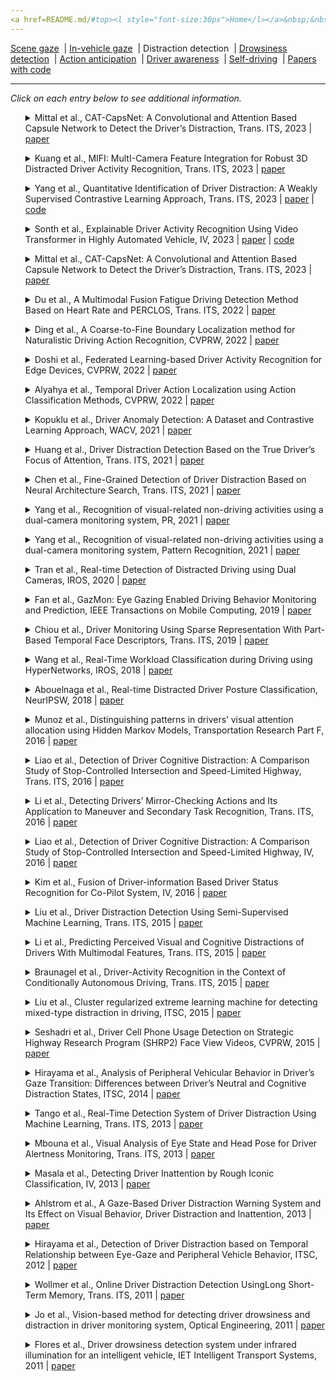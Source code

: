 ```yaml
---
<a href=README.md/#top><l style="font-size:30px">Home</l></a>&nbsp;&nbsp;| <a href=behavioral.md><l style="font-size:30px">Behavioral</l></a>&nbsp;&nbsp;| <l style="font-size:35px">Applications</l>&nbsp;&nbsp;| <a href=datasets.md><l style="font-size:30px">Datasets</l></a>&nbsp;&nbsp;
---
```


[Scene gaze](scene_gaze.md)&nbsp;&nbsp;| [In-vehicle gaze](in-vehicle_gaze.md)&nbsp;&nbsp;| Distraction detection&nbsp;&nbsp;| [Drowsiness detection](drowsiness_detection.md)&nbsp;&nbsp;| [Action anticipation](action_anticipation.md)&nbsp;&nbsp;| [Driver awareness](driver_awareness.md)&nbsp;&nbsp;| [Self-driving](self-driving.md)&nbsp;&nbsp;| [Papers with code](papers_with_code.md)&nbsp;&nbsp;
___
*Click on each entry below to see additional information.*
<ul><a name=2023_T-ITS_Mittal></a>
<details close>
<summary>Mittal et al., CAT-CapsNet: A Convolutional and Attention Based Capsule Network to Detect the Driver’s Distraction, Trans. ITS, 2023 | <a href=https://doi.org/10.1109/TITS.2023.3266113>paper</a></summary>
<ul>
Dataset(s): <a href=datasets.md#AUCD2>AUCD2</a>, Statefarm
</ul>
<ul>
<pre>
@article{2023_T-ITS_Mittal,
    author = "Mittal, Himanshu and Verma, Bindu",
    journal = "IEEE Transactions on Intelligent Transportation Systems",
    publisher = "IEEE",
    title = "CAT-CapsNet: A Convolutional and Attention Based Capsule Network to Detect the Driver’s Distraction",
    year = "2023"
}
</pre>
</ul>
</ul>
<ul><a name=2023_T-ITS_Kuang></a>
<details close>
<summary>Kuang et al., MIFI: MultI-Camera Feature Integration for Robust 3D Distracted Driver Activity Recognition, Trans. ITS, 2023 | <a href=https://doi.org/10.1109/TITS.2023.3304317>paper</a></summary>
<ul>
Dataset(s): <a href=datasets.md#3MDAD>3MDAD</a>
</ul>
<ul>
<pre>
@article{2023_T-ITS_Kuang,
    author = "Kuang, Jian and Li, Wenjing and Li, Fang and Zhang, Jun and Wu, Zhongcheng",
    journal = "IEEE Transactions on Intelligent Transportation Systems",
    publisher = "IEEE",
    title = "MIFI: MultI-Camera Feature Integration for Robust 3D Distracted Driver Activity Recognition",
    year = "2023"
}
</pre>
</ul>
</ul>
<ul><a name=2023_T-ITS_Yang></a>
<details close>
<summary>Yang et al., Quantitative Identification of Driver Distraction: A Weakly Supervised Contrastive Learning Approach, Trans. ITS, 2023 | <a href=https://doi.org/10.1109/TITS.2023.3316203>paper</a> | <a href=https://yanghh.io/Driver-Distraction-Quantification>code</a></summary>
<ul>
Dataset(s): <a href=datasets.md#SAM-DD>SAM-DD</a>
</ul>
<ul>
<pre>
@article{2023_T-ITS_Yang,
    author = "Yang, Haohan and Liu, Haochen and Hu, Zhongxu and Nguyen, Anh-Tu and Guerra, Thierry-Marie and Lv, Chen",
    journal = "IEEE Transactions on Intelligent Transportation Systems",
    publisher = "IEEE",
    title = "Quantitative Identification of Driver Distraction: A Weakly Supervised Contrastive Learning Approach",
    year = "2023"
}
</pre>
</ul>
</ul>
<ul><a name=2023_IV_Sonth></a>
<details close>
<summary>Sonth et al., Explainable Driver Activity Recognition Using Video Transformer in Highly Automated Vehicle, IV, 2023 | <a href=https://doi.org/10.1109/IV55152.2023.10186584>paper</a> | <a href=github.com/VTTI/driver-secondary-action-recognition>code</a></summary>
<ul>
Dataset(s): VTTIMLP01, SHRP2
</ul>
<ul>
<pre>
@inproceedings{2023_IV_Sonth,
    author = "Sonth, Akash and Sarkar, Abhijit and Bhagat, Hirva and Abbott, Lynn",
    booktitle = "2023 IEEE Intelligent Vehicles Symposium (IV)",
    organization = "IEEE",
    pages = "1--8",
    title = "Explainable Driver Activity Recognition Using Video Transformer in Highly Automated Vehicle",
    year = "2023"
}
</pre>
</ul>
</ul>
<ul><a name=2023_T-ITS_Mittal></a>
<details close>
<summary>Mittal et al., CAT-CapsNet: A Convolutional and Attention Based Capsule Network to Detect the Driver’s Distraction, Trans. ITS, 2023 | <a href=https://doi.org/10.1109/TITS.2023.3266113>paper</a></summary>
<ul>
Dataset(s): <a href=datasets.md#SFD>SFD</a>, <a href=datasets.md#AUCD2>AUCD2</a>
</ul>
<ul>
<pre>
@article{2023_T-ITS_Mittal,
    author = "Mittal, Himanshu and Verma, Bindu",
    journal = "IEEE Transactions on Intelligent Transportation Systems",
    publisher = "IEEE",
    title = "CAT-CapsNet: A Convolutional and Attention Based Capsule Network to Detect the Driver’s Distraction",
    year = "2023"
}
</pre>
</ul>
</ul>
<ul><a name=2022_T-ITS_Du></a>
<details close>
<summary>Du et al., A Multimodal Fusion Fatigue Driving Detection Method Based on Heart Rate and PERCLOS, Trans. ITS, 2022 | <a href=https://doi.org/10.1109/TITS.2022.3176973>paper</a></summary>
<ul>
Dataset(s): <a href=datasets.md#RLDD>RLDD</a>
</ul>
<ul>
<pre>
@article{2022_T-ITS_Du,
    author = "Du, Guanglong and Zhang, Linlin and Su, Kang and Wang, Xueqian and Teng, Shaohua and Liu, Peter X",
    journal = "Ieee Transactions on Intelligent Transportation Systems",
    number = "11",
    pages = "21810--21820",
    publisher = "IEEE",
    title = "A multimodal fusion fatigue driving detection method based on heart rate and PERCLOS",
    volume = "23",
    year = "2022"
}
</pre>
</ul>
</ul>
<ul><a name=2022_CVPRW_Ding></a>
<details close>
<summary>Ding et al., A Coarse-to-Fine Boundary Localization method for Naturalistic Driving Action Recognition, CVPRW, 2022 | <a href=https://openaccess.thecvf.com/content/CVPR2022W/AICity/papers/Ding_A_Coarse-To-Fine_Boundary_Localization_Method_for_Naturalistic_Driving_Action_Recognition_CVPRW_2022_paper.pdf>paper</a></summary>
<ul>
Dataset(s): <a href=datasets.md#SynDD1>SynDD1</a>
</ul>
<ul>
<pre>
@article{2022_CVPRW_Ding,
    author = "Du, Guanglong and Zhang, Linlin and Su, Kang and Wang, Xueqian and Teng, Shaohua and Liu, Peter X",
    journal = "Ieee Transactions on Intelligent Transportation Systems",
    number = "11",
    pages = "21810--21820",
    publisher = "IEEE",
    title = "A multimodal fusion fatigue driving detection method based on heart rate and PERCLOS",
    volume = "23",
    year = "2022"
}
</pre>
</ul>
</ul>
<ul><a name=2022_CVPRW_Doshi></a>
<details close>
<summary>Doshi et al., Federated Learning-based Driver Activity Recognition for Edge Devices, CVPRW, 2022 | <a href=https://openaccess.thecvf.com/content/CVPR2022W/AICity/papers/Doshi_Federated_Learning-Based_Driver_Activity_Recognition_for_Edge_Devices_CVPRW_2022_paper.pdf>paper</a></summary>
<ul>
Dataset(s): <a href=datasets.md#SynDD1>SynDD1</a>
</ul>
<ul>
<pre>
@inproceedings{2022_CVPRW_Doshi,
    author = "Doshi, Keval and Yilmaz, Yasin",
    booktitle = "Proceedings of the IEEE/CVF Conference on Computer Vision and Pattern Recognition",
    pages = "3338--3346",
    title = "Federated learning-based driver activity recognition for edge devices",
    year = "2022"
}
</pre>
</ul>
</ul>
<ul><a name=2022_CVPRW_Alyahya></a>
<details close>
<summary>Alyahya et al., Temporal Driver Action Localization using Action Classification Methods, CVPRW, 2022 | <a href=https://openaccess.thecvf.com/content/CVPR2022W/AICity/papers/Alyahya_Temporal_Driver_Action_Localization_Using_Action_Classification_Methods_CVPRW_2022_paper.pdf>paper</a></summary>
<ul>
Dataset(s): <a href=datasets.md#SynDD1>SynDD1</a>
</ul>
<ul>
<pre>
@inproceedings{2022_CVPRW_Alyahya,
    author = "Alyahya, Munirah and Alghannam, Shahad and Alhussan, Taghreed",
    booktitle = "Proceedings of the IEEE/CVF Conference on Computer Vision and Pattern Recognition",
    pages = "3319--3326",
    title = "Temporal Driver Action Localization using Action Classification Methods",
    year = "2022"
}
</pre>
</ul>
</ul>
<ul><a name=2021_WACV_Kopuklu></a>
<details close>
<summary>Kopuklu et al., Driver Anomaly Detection: A Dataset and Contrastive Learning Approach, WACV, 2021 | <a href=https://openaccess.thecvf.com/content/WACV2021/papers/Kopuklu_Driver_Anomaly_Detection_A_Dataset_and_Contrastive_Learning_Approach_WACV_2021_paper.pdf>paper</a></summary>
<ul>
Dataset(s): <a href=datasets.md#DAD>DAD</a>
</ul>
<ul>
<pre>
@inproceedings{2021_WACV_Kopuklu,
    author = "Kopuklu, Okan and Zheng, Jiapeng and Xu, Hang and Rigoll, Gerhard",
    booktitle = "Proceedings of the IEEE/CVF Winter Conference on Applications of Computer Vision",
    pages = "91--100",
    title = "Driver anomaly detection: A dataset and contrastive learning approach",
    year = "2021"
}
</pre>
</ul>
</ul>
<ul><a name=2021_T-ITS_Huang></a>
<details close>
<summary>Huang et al., Driver Distraction Detection Based on the True Driver’s Focus of Attention, Trans. ITS, 2021 | <a href=https://doi.org/10.1109/TITS.2022.3166208>paper</a></summary>
<ul>
Dataset(s): <a href=datasets.md#DADA-2000>DADA-2000</a>, <a href=datasets.md#TrafficSaliency>TrafficSaliency</a>, <a href=datasets.md#BDD-A>BDD-A</a>, <a href=datasets.md#DR(eye)VE>DR(eye)VE</a>, private
</ul>
<ul>
<pre>
@article{2021_T-ITS_Huang,
    author = "Huang, Jianling and Long, Yan and Zhao, Xiaohua",
    journal = "IEEE Transactions on Intelligent Transportation Systems",
    publisher = "IEEE",
    title = "Driver Glance Behavior Modeling Based on Semi-Supervised Clustering and Piecewise Aggregate Representation",
    year = "2021"
}
</pre>
</ul>
</ul>
<ul><a name=2021_T-ITS_Chen></a>
<details close>
<summary>Chen et al., Fine-Grained Detection of Driver Distraction Based on Neural Architecture Search, Trans. ITS, 2021 | <a href=https://doi.org/10.1109/TITS.2021.3055545>paper</a></summary>
<ul>
Dataset(s): <a href=datasets.md#C42CN>C42CN</a>
</ul>
<ul>
<pre>
@article{2021_T-ITS_Chen,
    author = "Chen, Jie and Jiang, YaNan and Huang, ZhiXiang and Guo, XiaoHui and Wu, BoCai and Sun, Long and Wu, Tao",
    journal = "IEEE Transactions on Intelligent Transportation Systems",
    title = "Fine-Grained Detection of Driver Distraction Based on Neural Architecture Search",
    year = "2021"
}
</pre>
</ul>
</ul>
<ul><a name=2021_PR_Yang></a>
<details close>
<summary>Yang et al., Recognition of visual-related non-driving activities using a dual-camera monitoring system, PR, 2021 | <a href=https://doi.org/10.1016/j.patcog.2021.107955>paper</a></summary>
<ul>
Dataset(s): private
</ul>
<ul>
<pre>
@article{2021_PR_Yang,
    author = "Yang, Lichao and Dong, Kuo and Ding, Yan and Brighton, James and Zhan, Zhenfei and Zhao, Yifan",
    journal = "Pattern Recognition",
    pages = "107955",
    title = "Recognition of visual-related non-driving activities using a dual-camera monitoring system",
    volume = "116",
    year = "2021"
}
</pre>
</ul>
</ul>
<ul><a name=2021_PR_Yang></a>
<details close>
<summary>Yang et al., Recognition of visual-related non-driving activities using a dual-camera monitoring system, Pattern Recognition, 2021 | <a href=https://doi.org/10.1016/j.patcog.2021.107955>paper</a></summary>
<ul>
Dataset(s): private
</ul>
<ul>
<pre>
@article{2021_PR_Yang,
    author = "Yang, Lichao and Dong, Kuo and Ding, Yan and Brighton, James and Zhan, Zhenfei and Zhao, Yifan",
    journal = "Pattern Recognition",
    pages = "107955",
    title = "Recognition of visual-related non-driving activities using a dual-camera monitoring system",
    volume = "116",
    year = "2021"
}
</pre>
</ul>
</ul>
<ul><a name=2020_IROS_Tran></a>
<details close>
<summary>Tran et al., Real-time Detection of Distracted Driving using Dual Cameras, IROS, 2020 | <a href=https://doi.org/10.1109/IROS45743.2020.9340921>paper</a></summary>
<ul>
Dataset(s): private
</ul>
<ul>
<pre>
@inproceedings{2020_IROS_Tran,
    author = "Tran, Duy and Do, Ha Manh and Lu, Jiaxing and Sheng, Weihua",
    booktitle = "IROS",
    title = "Real-time Detection of Distracted Driving using Dual Cameras",
    year = "2020"
}
</pre>
</ul>
</ul>
<ul><a name=2019_TMC_Fan></a>
<details close>
<summary>Fan et al., GazMon: Eye Gazing Enabled Driving Behavior Monitoring and Prediction, IEEE Transactions on Mobile Computing, 2019 | <a href=https://doi.org/10.1109/TMC.2019.2962764>paper</a></summary>
<ul>
Dataset(s): private
</ul>
<ul>
<pre>
@article{2019_TMC_Fan,
    author = "Fan, Xiaoyi and Wang, Feng and Song, Danyang and Lu, Yuhe and Liu, Jiangchuan",
    journal = "IEEE Transactions on Mobile Computing",
    title = "{GazMon: Eye Gazing Enabled Driving Behavior Monitoring and Prediction}",
    year = "2019"
}
</pre>
</ul>
</ul>
<ul><a name=2019_T-ITS_Chiou></a>
<details close>
<summary>Chiou et al., Driver Monitoring Using Sparse Representation With Part-Based Temporal Face Descriptors, Trans. ITS, 2019 | <a href=https://doi.org/10.1109/TITS.2019.2892155>paper</a></summary>
<ul>
Dataset(s): <a href=datasets.md#YawDD>YawDD</a>, <a href=datasets.md#DDD>DDD</a>
</ul>
<ul>
<pre>
@article{2019_T-ITS_Chiou,
    author = "Chiou, Chien-Yu and Wang, Wei-Cheng and Lu, Shueh-Chou and Huang, Chun-Rong and Chung, Pau-Choo and Lai, Yun-Yang",
    journal = "IEEE Transactions on Intelligent Transportation Systems",
    number = "1",
    pages = "346--361",
    publisher = "IEEE",
    title = "Driver monitoring using sparse representation with part-based temporal face descriptors",
    volume = "21",
    year = "2019"
}
</pre>
</ul>
</ul>
<ul><a name=2018_IROS_Wang></a>
<details close>
<summary>Wang et al., Real-Time Workload Classification during Driving using HyperNetworks, IROS, 2018 | <a href=https://doi.org/10.1109/IROS.2018.8594305>paper</a></summary>
<ul>
Dataset(s): private
</ul>
<ul>
<pre>
@inproceedings{2018_IROS_Wang,
    author = "Wang, Ruohan and Amadori, Pierluigi V and Demiris, Yiannis",
    booktitle = "IROS",
    title = "Real-time workload classification during driving using hypernetworks",
    year = "2018"
}
</pre>
</ul>
</ul>
<ul><a name=2017_NeurIPS_Abouelnaga></a>
<details close>
<summary>Abouelnaga et al., Real-time Distracted Driver Posture Classification, NeurIPSW, 2018 | <a href=https://arxiv.org/pdf/1706.09498.pdf>paper</a></summary>
<ul>
Dataset(s): AUCDD
</ul>
<ul>
<pre>
@inproceedings{2017_NeurIPS_Abouelnaga,
    author = "Abouelnaga, Yehya and Eraqi, Hesham M. and Moustafa, Mohamed N.",
    booktitle = "NeurIPS Workshop on Machine Learning for Intelligent Transportation Systems",
    title = "eal-time Distracted Driver Posture Classification",
    year = "2017"
}
</pre>
</ul>
</ul>
<ul><a name=2016_TransRes_Munoz></a>
<details close>
<summary>Munoz et al., Distinguishing patterns in drivers’ visual attention allocation using Hidden Markov Models, Transportation Research Part F, 2016 | <a href=https://doi.org/10.1016/j.trf.2016.09.015>paper</a></summary>
<ul>
Dataset(s): private
</ul>
<ul>
<pre>
@article{2016_TransRes_Munoz,
    author = "Mu{\\textasciitilde n}oz, Mauricio and Reimer, Bryan and Lee, Joonbum and Mehler, Bruce and Fridman, Lex",
    journal = "Transportation Research Part F: Traffic Psychology and Behaviour",
    pages = "90--103",
    title = "Distinguishing patterns in drivers’ visual attention allocation using Hidden Markov Models",
    volume = "43",
    year = "2016"
}
</pre>
</ul>
</ul>
<ul><a name=2016_T-ITS_Liao></a>
<details close>
<summary>Liao et al., Detection of Driver Cognitive Distraction: A Comparison Study of Stop-Controlled Intersection and Speed-Limited Highway, Trans. ITS, 2016 | <a href=https://doi.org/10.1109/TITS.2015.2506602>paper</a></summary>
<ul>
Dataset(s): private
</ul>
<ul>
<pre>
@article{2016_T-ITS_Liao,
    author = "Liao, Yuan and Li, Shengbo Eben and Wang, Wenjun and Wang, Ying and Li, Guofa and Cheng, Bo",
    journal = "IEEE Transactions on Intelligent Transportation Systems",
    number = "6",
    pages = "1628--1637",
    publisher = "IEEE",
    title = "Detection of driver cognitive distraction: A comparison study of stop-controlled intersection and speed-limited highway",
    volume = "17",
    year = "2016"
}
</pre>
</ul>
</ul>
<ul><a name=2016_T-ITS_Li></a>
<details close>
<summary>Li et al., Detecting Drivers’ Mirror-Checking Actions and Its Application to Maneuver and Secondary Task Recognition, Trans. ITS, 2016 | <a href=https://doi.org/10.1109/TITS.2015.2493451>paper</a></summary>
<ul>
Dataset(s): private
</ul>
<ul>
<pre>
@article{2016_T-ITS_Li,
    author = "Li, Nanxiang and Busso, Carlos",
    journal = "IEEE Transactions on Intelligent Transportation Systems",
    number = "4",
    pages = "980--992",
    publisher = "IEEE",
    title = "Detecting drivers' mirror-checking actions and its application to maneuver and secondary task recognition",
    volume = "17",
    year = "2015"
}
</pre>
</ul>
</ul>
<ul><a name=2016_IV_Liao></a>
<details close>
<summary>Liao et al., Detection of Driver Cognitive Distraction: A Comparison Study of Stop-Controlled Intersection and Speed-Limited Highway, IV, 2016 | <a href=https://doi.org/10.1109/IVS.2016.7535416>paper</a></summary>
<ul>
Dataset(s): private
</ul>
<ul>
<pre>
@inproceedings{2016_IV_Liao,
    author = "Liao, Yuan and Li, Shengbo Eben and Li, Guofa and Wang, Wenjun and Cheng, Bo and Chen, Fang",
    booktitle = "IV",
    title = "Detection of driver cognitive distraction: An SVM based real-time algorithm and its comparison study in typical driving scenarios",
    year = "2016"
}
</pre>
</ul>
</ul>
<ul><a name=2016_IV_Kim></a>
<details close>
<summary>Kim et al., Fusion of Driver-information Based Driver Status Recognition for Co-Pilot System, IV, 2016 | <a href=https://doi.org/10.1109/IVS.2016.7535573>paper</a></summary>
<ul>
Dataset(s): private
</ul>
<ul>
<pre>
@inproceedings{2016_IV_Kim,
    author = "Kim, Jinwoo and Kim, Kitae and Yoon, Daesub and Koo, Yongbon and Han, Wooyong",
    booktitle = "2016 Ieee Intelligent Vehicles Symposium (iv)",
    organization = "IEEE",
    pages = "1398--1403",
    title = "Fusion of driver-information based driver status recognition for co-pilot system",
    year = "2016"
}
</pre>
</ul>
</ul>
<ul><a name=2015_T-ITS_Liu></a>
<details close>
<summary>Liu et al., Driver Distraction Detection Using Semi-Supervised Machine Learning, Trans. ITS, 2015 | <a href=https://doi.org/10.1109/TITS.2015.2496157>paper</a></summary>
<ul>
Dataset(s): private
</ul>
<ul>
<pre>
@article{2015_T-ITS_Liu,
    author = "Liu, Tianchi and Yang, Yan and Huang, Guang-Bin and Yeo, Yong Kiang and Lin, Zhiping",
    journal = "IEEE Transactions on Intelligent Transportation Systems",
    number = "4",
    pages = "1108--1120",
    title = "Driver distraction detection using semi-supervised machine learning",
    volume = "17",
    year = "2015"
}
</pre>
</ul>
</ul>
<ul><a name=2015_T-ITS_Li></a>
<details close>
<summary>Li et al., Predicting Perceived Visual and Cognitive Distractions of Drivers With Multimodal Features, Trans. ITS, 2015 | <a href=https://doi.org/10.1109/TITS.2014.2324414>paper</a></summary>
<ul>
Dataset(s): private
</ul>
<ul>
<pre>
@article{2015_T-ITS_Li,
    author = "Li, Nanxiang and Busso, Carlos",
    journal = "IEEE Transactions on Intelligent Transportation Systems",
    number = "1",
    pages = "51--65",
    title = "Predicting perceived visual and cognitive distractions of drivers with multimodal features",
    volume = "16",
    year = "2014"
}
</pre>
</ul>
</ul>
<ul><a name=2015_T-ITS_Braunagel></a>
<details close>
<summary>Braunagel et al., Driver-Activity Recognition in the Context of Conditionally Autonomous Driving, Trans. ITS, 2015 | <a href=https://doi.org/10.1109/ITSC.2015.268>paper</a></summary>
<ul>
Dataset(s): private
</ul>
<ul>
<pre>
@inproceedings{2015_T-ITS_Braunagel,
    author = "Braunagel, Christian and Kasneci, Enkelejda and Stolzmann, Wolfgang and Rosenstiel, Wolfgang",
    booktitle = "ITSC",
    title = "Driver-activity recognition in the context of conditionally autonomous driving",
    year = "2015"
}
</pre>
</ul>
</ul>
<ul><a name=2015_ITSC_Liu></a>
<details close>
<summary>Liu et al., Cluster regularized extreme learning machine for detecting mixed-type distraction in driving, ITSC, 2015 | <a href=https://doi.org/10.1109/ITSC.2015.217>paper</a></summary>
<ul>
Dataset(s): private
</ul>
<ul>
<pre>
@inproceedings{2015_ITSC_Liu,
    author = "Liu, Tianchi and Yang, Yan and Huang, Guang-Bin and Lin, Zhiping and Klanner, Felix and Denk, Cornelia and Rasshofer, Ralph H",
    booktitle = "ITSC",
    title = "Cluster regularized extreme learning machine for detecting mixed-type distraction in driving",
    year = "2015"
}
</pre>
</ul>
</ul>
<ul><a name=2015_CVPRW_Seshadri></a>
<details close>
<summary>Seshadri et al., Driver Cell Phone Usage Detection on Strategic Highway Research Program (SHRP2) Face View Videos, CVPRW, 2015 | <a href=https://www.cv-foundation.org/openaccess/content_cvpr_workshops_2015/W11/papers/Seshadri_Driver_Cell_Phone_2015_CVPR_paper.pdf>paper</a></summary>
<ul>
Dataset(s): SHRP2
</ul>
<ul>
<pre>
@inproceedings{2015_CVPRW_Seshadri,
    author = "Seshadri, Keshav and Juefei-Xu, Felix and Pal, Dipan K and Savvides, Marios and Thor, Craig P",
    booktitle = "CVPRW",
    title = "Driver cell phone usage detection on strategic highway research program (shrp2) face view videos",
    year = "2015"
}
</pre>
</ul>
</ul>
<ul><a name=2014_ITSC_Hirayama></a>
<details close>
<summary>Hirayama et al., Analysis of Peripheral Vehicular Behavior in Driver’s Gaze Transition: Differences between Driver’s Neutral and Cognitive Distraction States, ITSC, 2014 | <a href=https://doi.org/10.1109/ITSC.2014.6957813>paper</a></summary>
<ul>
Dataset(s): private
</ul>
<ul>
<pre>
@inproceedings{2014_ITSC_Hirayama,
    author = "Hirayama, Takatsugu and Sato, Shota and Mase, Kenji and Miyajima, Chiyomi and Takeda, Kazuya",
    booktitle = "ITSC",
    title = "Analysis of peripheral vehicular behavior in driver's gaze transition: Differences between driver's neutral and cognitive distraction states",
    year = "2014"
}
</pre>
</ul>
</ul>
<ul><a name=2013_T-ITS_Tango></a>
<details close>
<summary>Tango et al., Real-Time Detection System of Driver Distraction Using Machine Learning, Trans. ITS, 2013 | <a href=https://doi.org/10.1109/TITS.2013.2247760>paper</a></summary>
<ul>
Dataset(s): private
</ul>
<ul>
<pre>
@article{2013_T-ITS_Tango,
    author = "Tango, Fabio and Botta, Marco",
    journal = "IEEE Transactions on Intelligent Transportation Systems",
    number = "2",
    pages = "894--905",
    title = "Real-time detection system of driver distraction using machine learning",
    volume = "14",
    year = "2013"
}
</pre>
</ul>
</ul>
<ul><a name=2013_T-ITS_Mbouna></a>
<details close>
<summary>Mbouna et al., Visual Analysis of Eye State and Head Pose for Driver Alertness Monitoring, Trans. ITS, 2013 | <a href=https://doi.org/10.1109/TITS.2013.2262098>paper</a></summary>
<ul>
Dataset(s): <a href=datasets.md#BU HeadTracking>BU HeadTracking</a>, private
</ul>
<ul>
<pre>
@article{2013_T-ITS_Mbouna,
    author = "Mbouna, Ralph Oyini and Kong, Seong G and Chun, Myung-Geun",
    journal = "IEEE Transactions on Intelligent Transportation Systems",
    number = "3",
    pages = "1462--1469",
    title = "Visual analysis of eye state and head pose for driver alertness monitoring",
    volume = "14",
    year = "2013"
}
</pre>
</ul>
</ul>
<ul><a name=2013_IV_Masala></a>
<details close>
<summary>Masala et al., Detecting Driver Inattention by Rough Iconic Classification, IV, 2013 | <a href=https://doi.org/10.1109/IVS.2013.6629583>paper</a></summary>
<ul>
Dataset(s): private
</ul>
<ul>
<pre>
@inproceedings{2013_IV_Masala,
    author = "Masala, Giovanni Luca and Grosso, Enrico",
    booktitle = "2013 IEEE Intelligent Vehicles Symposium (IV)",
    organization = "IEEE",
    pages = "913--918",
    title = "Detecting driver inattention by rough iconic classification",
    year = "2013"
}
</pre>
</ul>
</ul>
<ul><a name=2013_DDI_Ahlstrom></a>
<details close>
<summary>Ahlstrom et al., A Gaze-Based Driver Distraction Warning System and Its Effect on Visual Behavior, Driver Distraction and Inattention, 2013 | <a href=https://doi.org/10.1201/9781315578156>paper</a></summary>
<ul>
Dataset(s): private
</ul>
<ul>
<pre>
@inbook{2013_DDI_Ahlstrom,
    author = "Kircher, Katja and Ahlstrom, Christer",
    editor = "Regan, Michael and Victor, Trent and Lee, John",
    chapter = "The Driver Distraction Detection Algorithm AttenD",
    pages = "327-348",
    publisher = "Ashgate Publishing Ltd.",
    title = "Driver Distraction and Inattention: Advances in Research and Countermeasures, Volume 1",
    year = "2013"
}
</pre>
</ul>
</ul>
<ul><a name=2012_ITSC_Hirayama></a>
<details close>
<summary>Hirayama et al., Detection of Driver Distraction based on Temporal Relationship between Eye-Gaze and Peripheral Vehicle Behavior, ITSC, 2012 | <a href=https://doi.org/10.1109/ITSC.2012.6338634>paper</a></summary>
<ul>
Dataset(s): private
</ul>
<ul>
<pre>
@inproceedings{2012_ITSC_Hirayama,
    author = "Hirayama, Takatsugu and Mase, Kenji and Takeda, Kazuya",
    booktitle = "ITSC",
    title = "Detection of driver distraction based on temporal relationship between eye-gaze and peripheral vehicle behavior",
    year = "2012"
}
</pre>
</ul>
</ul>
<ul><a name=2011_T-ITS_Wollmer></a>
<details close>
<summary>Wollmer et al., Online Driver Distraction Detection UsingLong Short-Term Memory, Trans. ITS, 2011 | <a href=https://doi.org/10.1109/TITS.2011.2119483>paper</a></summary>
<ul>
Dataset(s): private
</ul>
<ul>
<pre>
@article{2011_T-ITS_Wollmer,
    author = {Wollmer, Martin and Blaschke, Christoph and Schindl, Thomas and Schuller, Bj{\"o}rn and Farber, Berthold and Mayer, Stefan and Trefflich, Benjamin},
    journal = "IEEE Transactions on Intelligent Transportation Systems",
    number = "2",
    pages = "574--582",
    title = "Online driver distraction detection using long short-term memory",
    volume = "12",
    year = "2011"
}
</pre>
</ul>
</ul>
<ul><a name=2011_OptEng_Jo></a>
<details close>
<summary>Jo et al., Vision-based method for detecting driver drowsiness and distraction in driver monitoring system, Optical Engineering, 2011 | <a href=https://doi.org/10.1117/1.3657506>paper</a></summary>
<ul>
Dataset(s): private
</ul>
<ul>
<pre>
@article{2011_OptEng_Jo,
    author = "Jo, Jaeik and Lee, Sung Joo and Kim, Jaihie and Jung, Ho Gi and Park, Kang Ryoung",
    journal = "Optical Engineering",
    number = "12",
    pages = "127202",
    title = "Vision-based method for detecting driver drowsiness and distraction in driver monitoring system",
    volume = "50",
    year = "2011"
}
</pre>
</ul>
</ul>
<ul><a name=2011_IET_Flores></a>
<details close>
<summary>Flores et al., Driver drowsiness detection system under infrared illumination for an intelligent vehicle, IET Intelligent Transport Systems, 2011 | <a href=https://doi.org/10.1049/iet-its.2009.0090>paper</a></summary>
<ul>
Dataset(s): private
</ul>
<ul>
<pre>
@article{2011_IET_Flores,
    author = "Flores, Marco Javier and Armingol, J Ma and de la Escalera, Arturo",
    journal = "IET Intelligent Transport Systems",
    number = "4",
    pages = "241--251",
    publisher = "IET",
    title = "Driver drowsiness detection system under infrared illumination for an intelligent vehicle",
    volume = "5",
    year = "2011"
}
</pre>
</ul>
</ul>
